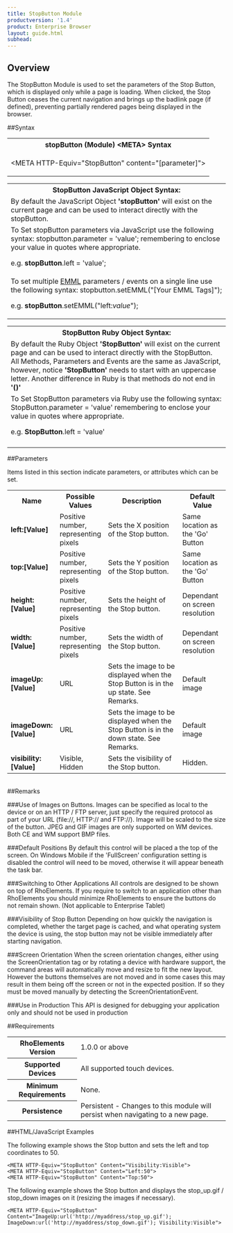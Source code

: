 ```yaml
---
title: StopButton Module
productversion: '1.4'
product: Enterprise Browser
layout: guide.html
subhead: 
---
```

## Overview
The StopButton Module is used to set the parameters of the Stop Button, which is displayed only while a page is loading. When clicked, the Stop Button ceases the current navigation and brings up the badlink page (if defined), preventing partially rendered pages being displayed in the browser.

##Syntax
<table class="re-table"><tr><th class="tableHeading">stopButton (Module) &lt;META&gt; Syntax
</th></tr><tr><td class="clsSyntaxCells clsOddRow"><p>&lt;META HTTP-Equiv="StopButton" content="[parameter]"&gt;</p></td></tr></table>
<table class="re-table"><tr><th class="tableHeading">StopButton JavaScript Object Syntax:</th></tr><tr><td class="clsSyntaxCells clsOddRow">
By default the JavaScript Object <b>'stopButton'</b> will exist on the current page and can be used to interact directly with the stopButton.
</td></tr><tr><td class="clsSyntaxCells clsEvenRow">
To Set stopButton parameters via JavaScript use the following syntax: stopbutton.parameter = 'value'; remembering to enclose your value in quotes where appropriate.  
<P />e.g. <b>stopButton</b>.left = 'value';
</td></tr><tr><td class="clsSyntaxCells clsOddRow">							
To set multiple <a href="/rhoelements/EMMLOverview">EMML</a> parameters / events on a single line use the following syntax: stopbutton.setEMML("[Your EMML Tags]");
<P />
e.g. <b>stopButton</b>.setEMML("left:<i>value</i>");							
</td></tr></table>

<table class="re-table"><tr><th class="tableHeading">StopButton Ruby Object Syntax:</th></tr><tr><td class="clsSyntaxCells clsOddRow">
By default the Ruby Object <b>'StopButton'</b> will exist on the current page and can be used to interact directly with the StopButton. All Methods, Parameters and Events are the same as JavaScript, however, notice <b>'StopButton'</b> needs to start with an uppercase letter. Another difference in Ruby is that methods do not end in <b>'()'</b></td></tr><tr><td class="clsSyntaxCells clsEvenRow">
To Set StopButton parameters via Ruby use the following syntax: StopButton.parameter = 'value' remembering to enclose your value in quotes where appropriate.  
<P />e.g. <b>StopButton</b>.left = 'value'
</td></tr><tr><td class="clsSyntaxCells clsOddRow" /></tr></table>




##Parameters


Items listed in this section indicate parameters, or attributes which can be set.
<table class="re-table"><col width="20%" /><col width="20%" /><col width="38%" /><col width="22%" /><tr><th class="tableHeading">Name</th><th class="tableHeading">Possible Values</th><th class="tableHeading">Description</th><th class="tableHeading">Default Value</th></tr><tr><td class="clsSyntaxCells clsOddRow"><b>left:[Value]
</b></td><td class="clsSyntaxCells clsOddRow">Positive number, representing pixels</td><td class="clsSyntaxCells clsOddRow">Sets the X position of the Stop button.</td><td class="clsSyntaxCells clsOddRow">Same location as the 'Go' Button</td></tr><tr><td class="clsSyntaxCells clsEvenRow"><b>top:[Value]
</b></td><td class="clsSyntaxCells clsEvenRow">Positive number, representing pixels</td><td class="clsSyntaxCells clsEvenRow">Sets the Y position of the Stop button.</td><td class="clsSyntaxCells clsEvenRow">Same location as the 'Go' Button</td></tr><tr><td class="clsSyntaxCells clsOddRow"><b>height:[Value]
</b></td><td class="clsSyntaxCells clsOddRow">Positive number, representing pixels</td><td class="clsSyntaxCells clsOddRow">Sets the height of the Stop button.</td><td class="clsSyntaxCells clsOddRow">Dependant on screen resolution</td></tr><tr><td class="clsSyntaxCells clsEvenRow"><b>width:[Value]
</b></td><td class="clsSyntaxCells clsEvenRow">Positive number, representing pixels</td><td class="clsSyntaxCells clsEvenRow">Sets the width of the Stop button.</td><td class="clsSyntaxCells clsEvenRow">Dependant on screen resolution</td></tr><tr><td class="clsSyntaxCells clsOddRow"><b>imageUp:[Value]
</b></td><td class="clsSyntaxCells clsOddRow">URL</td><td class="clsSyntaxCells clsOddRow">Sets the image to be displayed when the Stop Button is in the up state. See Remarks.</td><td class="clsSyntaxCells clsOddRow">Default image</td></tr><tr><td class="clsSyntaxCells clsEvenRow"><b>imageDown:[Value]
</b></td><td class="clsSyntaxCells clsEvenRow">URL</td><td class="clsSyntaxCells clsEvenRow">Sets the image to be displayed when the Stop Button is in the down state. See Remarks.</td><td class="clsSyntaxCells clsEvenRow">Default image</td></tr><tr><td class="clsSyntaxCells clsOddRow"><b>visibility:[Value]
</b></td><td class="clsSyntaxCells clsOddRow">Visible, Hidden</td><td class="clsSyntaxCells clsOddRow">Sets the visibility of the Stop button.</td><td class="clsSyntaxCells clsOddRow">Hidden.</td></tr></table>
<table class="re-table"><col width="78%" /><col width="8%" /><col width="1%" /><col width="5%" /><col width="1%" /><col width="5%" /><col width="2%" /></table>




##Remarks


###Use of Images on Buttons.
Images can be specified as local to the device or on an HTTP / FTP server, just specify the required protocol as part of your URL (file://\, HTTP:// and FTP://). Image will be scaled to the size of the button. JPEG and GIF images are only supported on WM devices. Both CE and WM support BMP files.


###Default Positions
By default this control will be placed a the top of the screen. On Windows Mobile if the 'FullScreen' configuration setting is disabled the control will need to be moved, otherwise it will appear beneath the task bar.


###Switching to Other Applications
All controls are designed to be shown on top of RhoElements. If you require to switch to an application other than RhoElements you should minimize RhoElements to ensure the buttons do not remain shown. (Not applicable to Enterprise Tablet)


###Visibility of Stop Button
Depending on how quickly the navigation is completed, whether the target page is cached, and what operating system the device is using, the stop button may not be visible immediately after starting navigation.


###Screen Orientation
When the screen orientation changes, either using the ScreenOrientation tag or by rotating a device with hardware support, the command areas will automatically move and resize to fit the new layout. However the buttons themselves are not moved and in some cases this may result in them being off the screen or not in the expected position. If so they must be moved manually by detecting the ScreenOrientationEvent.


###Use in Production
This API is designed for debugging your application only and should not be used in production




##Requirements

<table class="re-table"><tr><th class="tableHeading">RhoElements Version</th><td class="clsSyntaxCell clsEvenRow">1.0.0 or above
</td></tr><tr><th class="tableHeading">Supported Devices</th><td class="clsSyntaxCell clsOddRow">All supported touch devices.</td></tr><tr><th class="tableHeading">Minimum Requirements</th><td class="clsSyntaxCell clsOddRow">None.</td></tr><tr><th class="tableHeading">Persistence</th><td class="clsSyntaxCell clsEvenRow">Persistent - Changes to this module will persist when navigating to a new page.</td></tr></table>


##HTML/JavaScript Examples

The following example shows the Stop button and sets the left and top coordinates to 50.

	<META HTTP-Equiv="StopButton" Content="Visibility:Visible">
	<META HTTP-Equiv="StopButton" Content="Left:50">
	<META HTTP-Equiv="StopButton" Content="Top:50">
					
The following example shows the Stop button and displays the stop_up.gif / stop_down images on it (resizing the images if necessary).

	<META HTTP-Equiv="StopButton" Content="ImageUp:url('http://myaddress/stop_up.gif'); ImageDown:url('http://myaddress/stop_down.gif'); Visibility:Visible">
					




